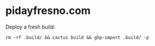 # pidayfresno.com

Deploy a fresh build:

```
rm -rf .build/ && cactus build && ghp-import .build/ -p
```
